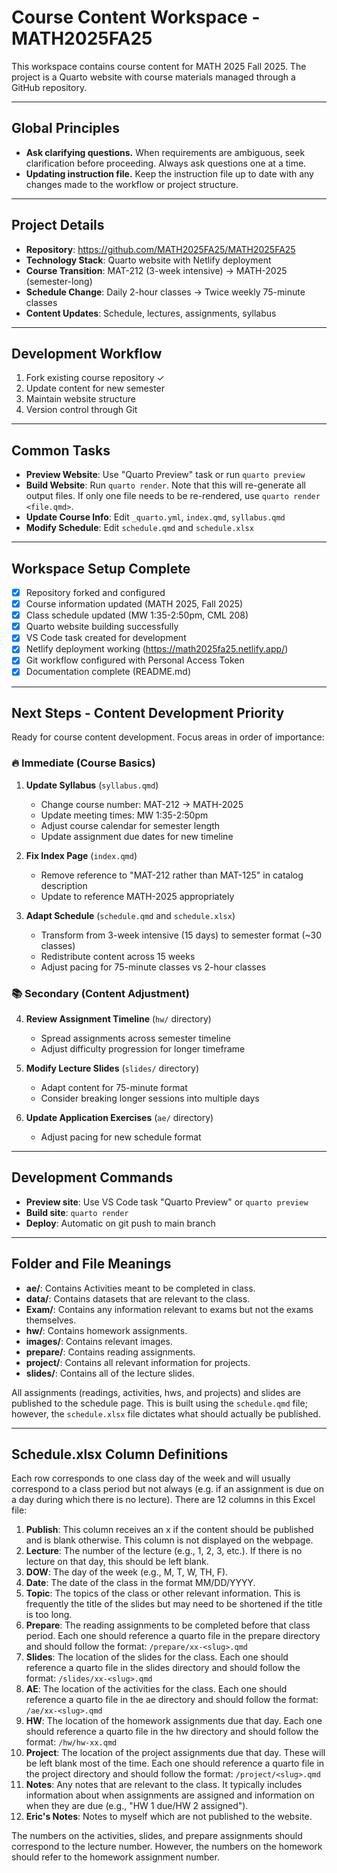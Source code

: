# Course Content Workspace - MATH2025FA25

This workspace contains course content for MATH 2025 Fall 2025. The project is a Quarto website with course materials managed through a GitHub repository.

---

## Global Principles

- **Ask clarifying questions.** When requirements are ambiguous, seek clarification before proceeding. Always ask questions one at a time.
- **Updating instruction file.** Keep the instruction file up to date with any changes made to the workflow or project structure.

---

## Project Details
- **Repository**: https://github.com/MATH2025FA25/MATH2025FA25
- **Technology Stack**: Quarto website with Netlify deployment
- **Course Transition**: MAT-212 (3-week intensive) → MATH-2025 (semester-long)
- **Schedule Change**: Daily 2-hour classes → Twice weekly 75-minute classes
- **Content Updates**: Schedule, lectures, assignments, syllabus

---

## Development Workflow
1. Fork existing course repository ✓
2. Update content for new semester
3. Maintain website structure
4. Version control through Git

---

## Common Tasks
- **Preview Website**: Use "Quarto Preview" task or run `quarto preview`
- **Build Website**: Run `quarto render`. Note that this will re-generate all output files. If only one file needs to be re-rendered, use `quarto render <file.qmd>`.
- **Update Course Info**: Edit `_quarto.yml`, `index.qmd`, `syllabus.qmd`
- **Modify Schedule**: Edit `schedule.qmd` and `schedule.xlsx`

---

## Workspace Setup Complete
- [x] Repository forked and configured
- [x] Course information updated (MATH 2025, Fall 2025)
- [x] Class schedule updated (MW 1:35-2:50pm, CML 208)
- [x] Quarto website building successfully
- [x] VS Code task created for development
- [x] Netlify deployment working (https://math2025fa25.netlify.app/)
- [x] Git workflow configured with Personal Access Token
- [x] Documentation complete (README.md)

---

## Next Steps - Content Development Priority
Ready for course content development. Focus areas in order of importance:

### 🔥 Immediate (Course Basics)
1. **Update Syllabus** (`syllabus.qmd`)
   - Change course number: MAT-212 → MATH-2025
   - Update meeting times: MW 1:35-2:50pm
   - Adjust course calendar for semester length
   - Update assignment due dates for new timeline

2. **Fix Index Page** (`index.qmd`)
   - Remove reference to "MAT-212 rather than MAT-125" in catalog description
   - Update to reference MATH-2025 appropriately

3. **Adapt Schedule** (`schedule.qmd` and `schedule.xlsx`)
   - Transform from 3-week intensive (15 days) to semester format (~30 classes)
   - Redistribute content across 15 weeks
   - Adjust pacing for 75-minute classes vs 2-hour classes

### 📚 Secondary (Content Adjustment)
4. **Review Assignment Timeline** (`hw/` directory)
   - Spread assignments across semester timeline
   - Adjust difficulty progression for longer timeframe

5. **Modify Lecture Slides** (`slides/` directory)
   - Adapt content for 75-minute format
   - Consider breaking longer sessions into multiple days

6. **Update Application Exercises** (`ae/` directory)
   - Adjust pacing for new schedule format

---

## Development Commands
- **Preview site**: Use VS Code task "Quarto Preview" or `quarto preview`
- **Build site**: `quarto render`
- **Deploy**: Automatic on git push to main branch

---

## Folder and File Meanings
- **ae/**: Contains Activities meant to be completed in class.
- **data/**: Contains datasets that are relevant to the class.
- **Exam/**: Contains any information relevant to exams but not the exams themselves.
- **hw/**: Contains homework assignments.
- **images/**: Contains relevant images.
- **prepare/**: Contains reading assignments.
- **project/**: Contains all relevant information for projects.
- **slides/**: Contains all of the lecture slides.

All assignments (readings, activities, hws, and projects) and slides are published to the schedule page. This is built using the `schedule.qmd` file; however, the `schedule.xlsx` file dictates what should actually be published.

---

## Schedule.xlsx Column Definitions
Each row corresponds to one class day of the week and will usually correspond to a class period but not always (e.g. if an assignment is due on a day during which there is no lecture). There are 12 columns in this Excel file:

1. **Publish**: This column receives an x if the content should be published and is blank otherwise. This column is not displayed on the webpage.
2. **Lecture**: The number of the lecture (e.g., 1, 2, 3, etc.). If there is no lecture on that day, this should be left blank.
3. **DOW**: The day of the week (e.g., M, T, W, TH, F).
4. **Date**: The date of the class in the format MM/DD/YYYY.
5. **Topic**: The topics of the class or other relevant information. This is frequently the title of the slides but may need to be shortened if the title is too long.
6. **Prepare**: The reading assignments to be completed before that class period. Each one should reference a quarto file in the prepare directory and should follow the format: `/prepare/xx-<slug>.qmd`
7. **Slides**: The location of the slides for the class. Each one should reference a quarto file in the slides directory and should follow the format: `/slides/xx-<slug>.qmd`
8. **AE**: The location of the activities for the class. Each one should reference a quarto file in the ae directory and should follow the format: `/ae/xx-<slug>.qmd`
9. **HW**: The location of the homework assignments due that day. Each one should reference a quarto file in the hw directory and should follow the format: `/hw/hw-xx.qmd`
10. **Project**: The location of the project assignments due that day. These will be left blank most of the time. Each one should reference a quarto file in the project directory and should follow the format: `/project/<slug>.qmd`
11. **Notes**: Any notes that are relevant to the class. It typically includes information about when assignments are assigned and information on when they are due (e.g., "HW 1 due/HW 2 assigned").
12. **Eric's Notes**: Notes to myself which are not published to the website.

The numbers on the activities, slides, and prepare assignments should correspond to the lecture number. However, the numbers on the homework should refer to the homework assignment number.
